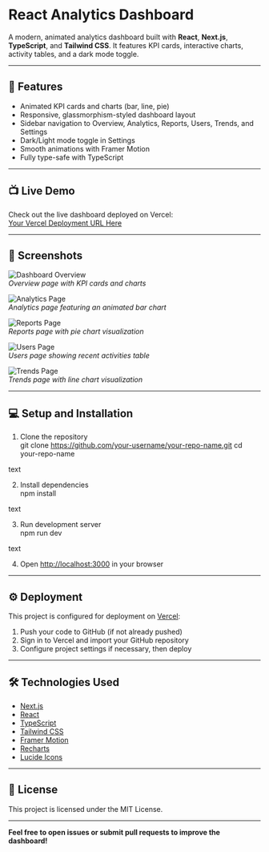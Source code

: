 # React Analytics Dashboard

A modern, animated analytics dashboard built with **React**, **Next.js**, **TypeScript**, and **Tailwind CSS**. It features KPI cards, interactive charts, activity tables, and a dark mode toggle.

---

## 🚀 Features

- Animated KPI cards and charts (bar, line, pie)
- Responsive, glassmorphism-styled dashboard layout
- Sidebar navigation to Overview, Analytics, Reports, Users, Trends, and Settings
- Dark/Light mode toggle in Settings
- Smooth animations with Framer Motion
- Fully type-safe with TypeScript

---

## 📺 Live Demo

Check out the live dashboard deployed on Vercel:  
[Your Vercel Deployment URL Here](https://your-vercel-url.vercel.app)

---

## 📸 Screenshots

![Dashboard Overview](./screenshots/dashboard-overview.png)  
*Overview page with KPI cards and charts*

![Analytics Page](./screenshots/analytics-page.png)  
*Analytics page featuring an animated bar chart*

![Reports Page](./screenshots/reports-page.png)  
*Reports page with pie chart visualization*

![Users Page](./screenshots/users-page.png)  
*Users page showing recent activities table*

![Trends Page](./screenshots/trends-page.png)  
*Trends page with line chart visualization*

---

## 💻 Setup and Installation

1. Clone the repository  
git clone https://github.com/your-username/your-repo-name.git
cd your-repo-name

text

2. Install dependencies  
npm install

text

3. Run development server  
npm run dev

text

4. Open [http://localhost:3000](http://localhost:3000) in your browser

---

## ⚙️ Deployment

This project is configured for deployment on [Vercel](https://vercel.com):

1. Push your code to GitHub (if not already pushed)
2. Sign in to Vercel and import your GitHub repository
3. Configure project settings if necessary, then deploy

---

## 🛠 Technologies Used

- [Next.js](https://nextjs.org/)
- [React](https://reactjs.org/)
- [TypeScript](https://www.typescriptlang.org/)
- [Tailwind CSS](https://tailwindcss.com/)
- [Framer Motion](https://www.framer.com/motion/)
- [Recharts](https://recharts.org/)
- [Lucide Icons](https://lucide.dev/)

---

## 📄 License

This project is licensed under the MIT License.

---

**Feel free to open issues or submit pull requests to improve the dashboard!**

